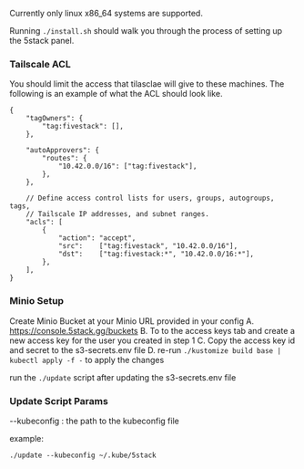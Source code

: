 Currently only linux x86_64 systems are supported.


Running `./install.sh` should walk you through the process of setting up the  5stack panel.


### Tailscale ACL
You should limit the access that tilasclae will give to these machines. The following is an example of what the ACL should look like.

```
{
	"tagOwners": {
		"tag:fivestack": [],
	},

	"autoApprovers": {
		"routes": {
			"10.42.0.0/16": ["tag:fivestack"],
		},
	},

	// Define access control lists for users, groups, autogroups, tags,
	// Tailscale IP addresses, and subnet ranges.
	"acls": [
		{
			"action": "accept",
			"src":    ["tag:fivestack", "10.42.0.0/16"],
			"dst":    ["tag:fivestack:*", "10.42.0.0/16:*"],
		},
	],
}
```

### Minio Setup
Create Minio Bucket at your Minio URL provided in your config
	A. https://console.5stack.gg/buckets
	B. To to the access keys tab and create a new access key for the user you created in step 1
	C. Copy the access key id and secret to the s3-secrets.env file
	D. re-run `./kustomize build base | kubectl apply -f -` to apply the changes

run the `./update` script after updating the s3-secrets.env file


### Update Script Params
--kubeconfig : the path to the kubeconfig file

example:

`./update --kubeconfig ~/.kube/5stack`	